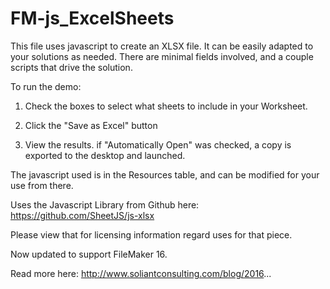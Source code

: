 FM-js_ExcelSheets
===========
This file uses javascript to create an XLSX file. It can be easily adapted to your solutions as needed. There are minimal fields involved, and a couple scripts that drive the solution. 

To run the demo:

1. Check the boxes to select what sheets to include in your Worksheet.

2. Click the "Save as Excel" button

3. View the results. if "Automatically Open" was checked, a copy is exported to the desktop and launched.

The javascript used is in the Resources table, and can be modified for your use from there.

Uses the Javascript Library from Github here:
https://github.com/SheetJS/js-xlsx

Please view that for licensing information regard uses for that piece.

Now updated to support FileMaker 16.

Read more here:
http://www.soliantconsulting.com/blog/2016...